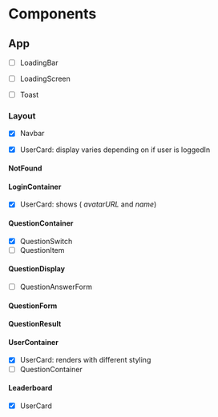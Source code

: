 # Components

## App

- [ ] LoadingBar

- [ ] LoadingScreen

- [ ] Toast

### Layout

- [x] Navbar

- [x] UserCard: display varies depending on if user is loggedIn

#### NotFound

#### LoginContainer

- [x] UserCard: shows ( _avatarURL_ and _name_)

#### QuestionContainer

- [x] QuestionSwitch
- [ ] QuestionItem

#### QuestionDisplay

- [ ] QuestionAnswerForm

#### QuestionForm

#### QuestionResult

#### UserContainer

- [x] UserCard: renders with different styling
- [ ] QuestionContainer

#### Leaderboard

- [x] UserCard
